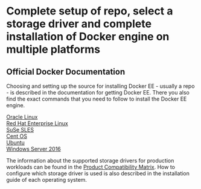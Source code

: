 # Complete setup of repo, select a storage driver and complete installation of Docker engine on multiple platforms

## Official Docker Documentation
Choosing and setting up the source for installing Docker EE - usually a repo - is described in the documentation for getting Docker EE.
There you also find the exact commands that you need to follow to install the Docker EE engine.

[Oracle Linux](https://docs.docker.com/engine/installation/linux/docker-ee/oracle/)  
[Red Hat Enterprise Linux](https://docs.docker.com/engine/installation/linux/docker-ee/rhel/)  
[SuSe SLES](https://docs.docker.com/engine/installation/linux/docker-ee/suse/)  
[Cent OS](https://docs.docker.com/engine/installation/linux/docker-ee/centos/)  
[Ubuntu](https://docs.docker.com/engine/installation/linux/docker-ee/ubuntu/)  
[Windows Server 2016](https://docs.docker.com/engine/installation/windows/docker-ee/)  

The information about the supported storage drivers for production workloads can be found in the [Product Compatibility Matrix](https://success.docker.com/Policies/Compatibility_Matrix).
How to configure which storage driver is used is also described in the installation guide of each operating system.
